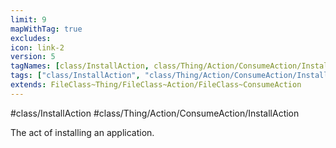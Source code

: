 ```yaml
---
limit: 9
mapWithTag: true
excludes:
icon: link-2
version: 5
tagNames: [class/InstallAction, class/Thing/Action/ConsumeAction/InstallAction, schema-org/InstallAction]
tags: ["class/InstallAction", "class/Thing/Action/ConsumeAction/InstallAction"]
extends: FileClass~Thing/FileClass~Action/FileClass~ConsumeAction
---
```


#class/InstallAction
#class/Thing/Action/ConsumeAction/InstallAction


The act of installing an application.


